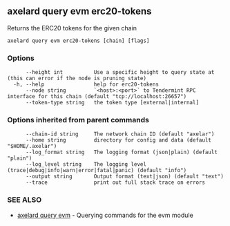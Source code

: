 ## axelard query evm erc20-tokens

Returns the ERC20 tokens for the given chain

```
axelard query evm erc20-tokens [chain] [flags]
```

### Options

```
      --height int          Use a specific height to query state at (this can error if the node is pruning state)
  -h, --help                help for erc20-tokens
      --node string         `<host>:<port>` to Tendermint RPC interface for this chain (default "tcp://localhost:26657")
      --token-type string   the token type [external|internal]
```

### Options inherited from parent commands

```
      --chain-id string     The network chain ID (default "axelar")
      --home string         directory for config and data (default "$HOME/.axelar")
      --log_format string   The logging format (json|plain) (default "plain")
      --log_level string    The logging level (trace|debug|info|warn|error|fatal|panic) (default "info")
      --output string       Output format (text|json) (default "text")
      --trace               print out full stack trace on errors
```

### SEE ALSO

- [axelard query evm](/cli-docs/v0_31_1/axelard_query_evm) - Querying commands for the evm module

